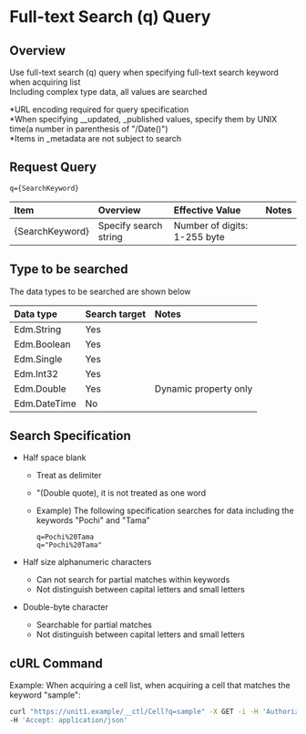 # Full-text Search (q) Query

## Overview

Use full-text search (q) query when specifying full-text search keyword when acquiring list  
Including complex type data, all values are searched

\*URL encoding required for query specification  
\*When specifying \_\_updated, \_published values, specify them by UNIX time(a number in parenthesis of "/Date()")  
\*Items in \_metadata are not subject to search

## Request Query

```
q={SearchKeyword}
```

|Item|Overview|Effective Value|Notes|
|:--|:--|:--|:--|
|{SearchKeyword}|Specify search string|Number of digits: 1-255 byte||

## Type to be searched

The data types to be searched are shown below

|Data type|Search target|Notes|
|:--|:--|:--|
|Edm.String|Yes||
|Edm.Boolean|Yes||
|Edm.Single|Yes||
|Edm.Int32|Yes||
|Edm.Double|Yes|Dynamic property only|
|Edm.DateTime|No||

## Search Specification

* Half space blank
    * Treat as delimiter
    * "(Double quote), it is not treated as one word
    * Example) The following specification searches for data including the keywords "Pochi" and "Tama"

        ```
        q=Pochi%20Tama
        q="Pochi%20Tama"
        ```

* Half size alphanumeric characters
    * Can not search for partial matches within keywords
    * Not distinguish between capital letters and small letters

* Double-byte character
    * Searchable for partial matches
    * Not distinguish between capital letters and small letters

## cURL Command

Example: When acquiring a cell list, when acquiring a cell that matches the keyword "sample":

```sh
curl "https://unit1.example/__ctl/Cell?q=sample" -X GET -i -H 'Authorization: Bearer AA~PBDc...(snip)...FrTjA' \
-H 'Accept: application/json'
```

